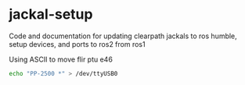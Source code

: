 # jackal-setup
Code and documentation for updating clearpath jackals to ros humble, setup devices, and ports to ros2 from ros1

Using ASCII to move flir ptu e46

```bash
echo "PP-2500 *" > /dev/ttyUSB0
```
